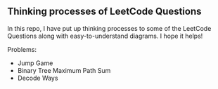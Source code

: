 ## Thinking processes of LeetCode Questions

In this repo, I have put up thinking processes to 
some of the LeetCode Questions along with easy-to-understand diagrams.
I hope it helps!
 
Problems:

* Jump Game
* Binary Tree Maximum Path Sum
* Decode Ways